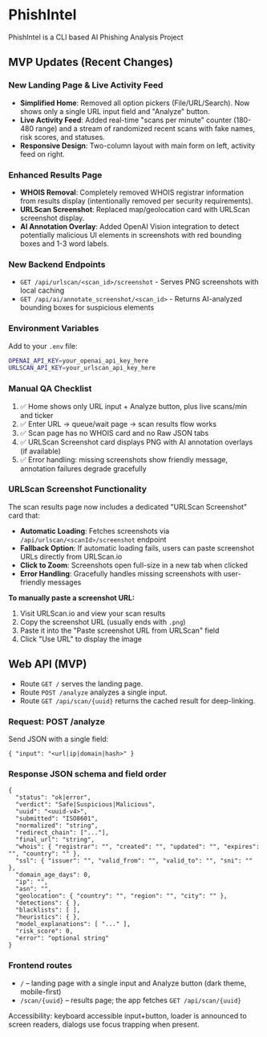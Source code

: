 # PhishIntel
PhishIntel is a CLI based AI Phishing Analysis Project

## MVP Updates (Recent Changes)

### New Landing Page & Live Activity Feed
- **Simplified Home**: Removed all option pickers (File/URL/Search). Now shows only a single URL input field and "Analyze" button.
- **Live Activity Feed**: Added real-time "scans per minute" counter (180-480 range) and a stream of randomized recent scans with fake names, risk scores, and statuses.
- **Responsive Design**: Two-column layout with main form on left, activity feed on right.

### Enhanced Results Page
- **WHOIS Removal**: Completely removed WHOIS registrar information from results display (intentionally removed per security requirements).
- **URLScan Screenshot**: Replaced map/geolocation card with URLScan screenshot display.
- **AI Annotation Overlay**: Added OpenAI Vision integration to detect potentially malicious UI elements in screenshots with red bounding boxes and 1-3 word labels.

### New Backend Endpoints
- `GET /api/urlscan/<scan_id>/screenshot` - Serves PNG screenshots with local caching
- `GET /api/ai/annotate_screenshot/<scan_id>` - Returns AI-analyzed bounding boxes for suspicious elements

### Environment Variables
Add to your `.env` file:
```bash
OPENAI_API_KEY=your_openai_api_key_here
URLSCAN_API_KEY=your_urlscan_api_key_here
```

### Manual QA Checklist
1. ✅ Home shows only URL input + Analyze button, plus live scans/min and ticker
2. ✅ Enter URL → queue/wait page → scan results flow works
3. ✅ Scan page has no WHOIS card and no Raw JSON tabs
4. ✅ URLScan Screenshot card displays PNG with AI annotation overlays (if available)
5. ✅ Error handling: missing screenshots show friendly message, annotation failures degrade gracefully

### URLScan Screenshot Functionality
The scan results page now includes a dedicated "URLScan Screenshot" card that:
- **Automatic Loading**: Fetches screenshots via `/api/urlscan/<scanId>/screenshot` endpoint
- **Fallback Option**: If automatic loading fails, users can paste screenshot URLs directly from URLScan.io
- **Click to Zoom**: Screenshots open full-size in a new tab when clicked
- **Error Handling**: Gracefully handles missing screenshots with user-friendly messages

**To manually paste a screenshot URL:**
1. Visit URLScan.io and view your scan results
2. Copy the screenshot URL (usually ends with `.png`)
3. Paste it into the "Paste screenshot URL from URLScan" field
4. Click "Use URL" to display the image

## Web API (MVP)

- Route `GET /` serves the landing page.
- Route `POST /analyze` analyzes a single input.
- Route `GET /api/scan/{uuid}` returns the cached result for deep-linking.

### Request: POST /analyze
Send JSON with a single field:

```
{ "input": "<url|ip|domain|hash>" }
```

### Response JSON schema and field order
```
{
  "status": "ok|error",
  "verdict": "Safe|Suspicious|Malicious",
  "uuid": "<uuid-v4>",
  "submitted": "ISO8601",
  "normalized": "string",
  "redirect_chain": ["..."],
  "final_url": "string",
  "whois": { "registrar": "", "created": "", "updated": "", "expires": "", "country": "" },
  "ssl": { "issuer": "", "valid_from": "", "valid_to": "", "sni": "" },
  "domain_age_days": 0,
  "ip": "",
  "asn": "",
  "geolocation": { "country": "", "region": "", "city": "" },
  "detections": { },
  "blacklists": [ ],
  "heuristics": { },
  "model_explanations": [ "..." ],
  "risk_score": 0,
  "error": "optional string"
}
```

### Frontend routes
- `/` – landing page with a single input and Analyze button (dark theme, mobile-first)
- `/scan/{uuid}` – results page; the app fetches `GET /api/scan/{uuid}`

Accessibility: keyboard accessible input+button, loader is announced to screen readers, dialogs use focus trapping when present.
